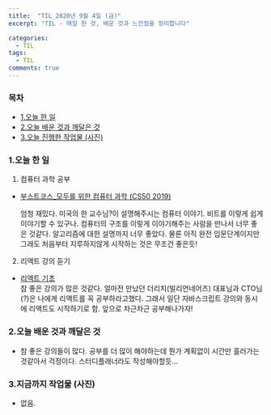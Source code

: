```yaml
---
title:  "TIL_2020년 9월 4일 (금)"
excerpt: "TIL - 매일 한 것, 배운 것과 느낀점을 정리합니다"

categories:
  - TIL
tags:
  - TIL
comments: true
---
```



<h3>목차</h3>

- [1.오늘 한 일](#1오늘-한-일)
- [2.오늘 배운 것과 깨달은 것](#2오늘-배운-것과-깨달은-것)
- [3.오늘 진행한 작업물 (사진)](#3오늘-진행한-작업물-사진)
  

### 1.오늘 한 일
    
1. 컴퓨터 과학 공부
  - [부스트코스_모두를 위한 컴퓨터 과학 (CS50 2019)](https://www.edwith.org/boostcourse-cs-050/joinLectures/41307)
   
    엄청 재밌다. 미국의 한 교수님?이 설명해주시는 컴퓨터 이야기. 비트를 이렇게 쉽게 이야기할 수 있구나.
  컴퓨터의 구조를 이렇게 이야기해주는 사람을 만나서 너무 좋은 것같다. 알고리즘에 대한 설명까지 너무 좋았다.
  물론 아직 완전 입문단계이지만 그래도 처음부터 지루하지않게 시작하는 것은 무조건 좋은듯!

2. 리액트 강의 듣기
- [리액트 기초](https://www.ddazua.com/course/goodjob_detail.asp?cate=1&kjseq=3&lec=1027)   
  참 좋은 강의가 많은 것같다. 얼마전 만났던 더리치(빌리언네어즈) 대표님과 CTO님(?)은 나에게 리액트를 꼭 공부하라고했다.
  그래서 일단 자바스크립트 강의와 동시에 리액트도 시작하기로 함. 앞으로 차근차근 공부해나가자!


### 2.오늘 배운 것과 깨달은 것

- 참 좋은 강의들이 많다. 공부를 더 많이 해야하는데 뭔가 계획없이 시간만 흘러가는 것같아서 걱정이다.
스터디플래너라도 작성해야할듯...

### 3.지금까지 작업물 (사진)

- 없음.